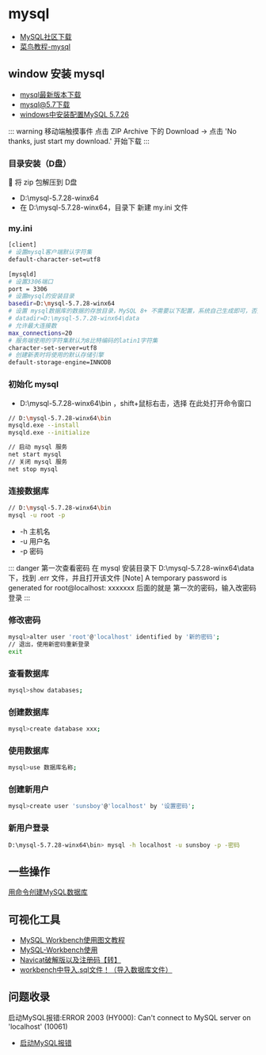 # mysql

- [MySQL社区下载](https://dev.mysql.com/downloads/)
- [菜鸟教程-mysql](https://www.runoob.com/mysql/mysql-install.html)

## window 安装 mysql

- [mysql最新版本下载](https://dev.mysql.com/downloads/mysql/)
- [mysql@5.7下载](https://dev.mysql.com/downloads/mysql/5.7.html)
- [windows中安装配置MySQL 5.7.26](https://blog.csdn.net/syc000666/article/details/94484959)

::: warning 移动端触摸事件
点击 ZIP Archive 下的  Download -> 点击 'No thanks, just start my download.' 开始下载
:::

### 目录安装（D盘）

:star2: 将 zip 包解压到 D盘

- D:\mysql-5.7.28-winx64
- 在 D:\mysql-5.7.28-winx64，目录下 新建 my.ini 文件

### my.ini

``` bash
[client]
# 设置mysql客户端默认字符集
default-character-set=utf8
 
[mysqld]
# 设置3306端口
port = 3306
# 设置mysql的安装目录
basedir=D:\mysql-5.7.28-winx64
# 设置 mysql数据库的数据的存放目录，MySQL 8+ 不需要以下配置，系统自己生成即可，否则有可能报错
# datadir=D:\mysql-5.7.28-winx64\data
# 允许最大连接数
max_connections=20
# 服务端使用的字符集默认为8比特编码的latin1字符集
character-set-server=utf8
# 创建新表时将使用的默认存储引擎
default-storage-engine=INNODB
```

### 初始化 mysql

- D:\mysql-5.7.28-winx64\bin ，shift+鼠标右击，选择 在此处打开命令窗口

``` bash
// D:\mysql-5.7.28-winx64\bin
mysqld.exe --install
mysqld.exe --initialize

// 启动 mysql 服务
net start mysql
// 关闭 mysql 服务
net stop mysql
```

### 连接数据库

``` bash
// D:\mysql-5.7.28-winx64\bin
mysql -u root -p
```

- -h 主机名
- -u 用户名
- -p 密码

::: danger 第一次查看密码
在 mysql 安装目录下 D:\mysql-5.7.28-winx64\data 下，找到 .err 文件，并且打开该文件
[Note] A temporary password is generated for root@localhost: xxxxxxx
后面的就是 第一次的密码，输入改密码登录
:::

### 修改密码

``` bash
mysql>alter user 'root'@'localhost' identified by '新的密码';
// 退出，使用新密码重新登录
exit
```

### 查看数据库

``` bash
mysql>show databases;
```

### 创建数据库

``` bash
mysql>create database xxx;
```

### 使用数据库

``` bash
mysql>use 数据库名称;
```

### 创建新用户

``` bash
mysql>create user 'sunsboy'@'localhost' by '设置密码';
```

### 新用户登录

``` bash
D:\mysql-5.7.28-winx64\bin> mysql -h localhost -u sunsboy -p -密码
```

## 一些操作

[用命令创建MySQL数据库](https://www.cnblogs.com/jiangxiaobo/p/7089345.html)

## 可视化工具

- [MySQL Workbench使用图文教程](https://www.jianshu.com/p/c3dcd4d9ce69)
- [MySQL-Workbench使用](https://www.jianshu.com/p/bba859635ae4)
- [Navicat破解版以及注册码【转】](https://www.jianshu.com/p/2289694af171)
- [workbench中导入.sql文件！（导入数据库文件）](https://www.cnblogs.com/jpfss/p/10892639.html)

## 问题收录

启动MySQL报错:ERROR 2003 (HY000): Can't connect to MySQL server on 'localhost' (10061)

- [启动MySQL报错](https://blog.csdn.net/BigData_Mining/article/details/88344513)
